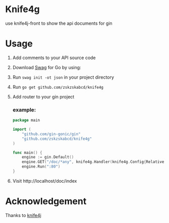 # Knife4g

use knife4j-front to show the api documents for gin

# Usage

1. Add comments to your API source code
2. Download [Swag](https://github.com/swaggo/swag) for Go by using:
3. Run `swag init -ot json` in your project directory
4. Run `go get github.com/zskzskabcd/knife4g`
5. Add router to your gin project

   ### example:

   ```go
   package main

   import (
       "github.com/gin-gonic/gin"
       "github.com/zskzskabcd/knife4g"
   )

   func main() {
       engine := gin.Default()
       engine.GET("/doc/*any", knife4g.Handler(knife4g.Config{RelativePath: "/doc"}))
       engine.Run(":80")
   }
   ```

6. Visit http://localhost/doc/index

# Acknowledgement

Thanks to [knife4j](https://github.com/xiaoymin/swagger-bootstrap-ui)
